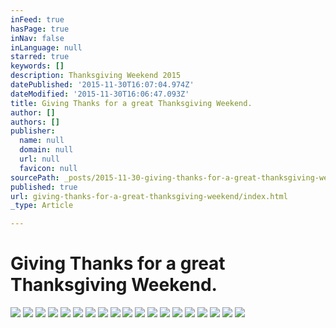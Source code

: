 ```yaml
---
inFeed: true
hasPage: true
inNav: false
inLanguage: null
starred: true
keywords: []
description: Thanksgiving Weekend 2015
datePublished: '2015-11-30T16:07:04.974Z'
dateModified: '2015-11-30T16:06:47.093Z'
title: Giving Thanks for a great Thanksgiving Weekend.
author: []
authors: []
publisher:
  name: null
  domain: null
  url: null
  favicon: null
sourcePath: _posts/2015-11-30-giving-thanks-for-a-great-thanksgiving-weekend.md
published: true
url: giving-thanks-for-a-great-thanksgiving-weekend/index.html
_type: Article

---
```

# Giving Thanks for a great Thanksgiving Weekend.
![](https://the-grid-user-content.s3-us-west-2.amazonaws.com/8821154b-bd42-4089-8b69-6edb9296b82c.jpg)
![](https://the-grid-user-content.s3-us-west-2.amazonaws.com/458b8b81-5637-41b9-9a9b-5cc7725a6b6f.jpg)
![](https://the-grid-user-content.s3-us-west-2.amazonaws.com/008d924f-09da-41a0-98b2-56c091d821b7.jpg)
![](https://the-grid-user-content.s3-us-west-2.amazonaws.com/2547dc70-6cb7-46e8-a915-e8135e0eb178.jpg)
![](https://the-grid-user-content.s3-us-west-2.amazonaws.com/865ec15d-3291-4377-bb8e-057bddb5f2a8.jpg)
![](https://the-grid-user-content.s3-us-west-2.amazonaws.com/6411741c-a91b-488f-b728-10f2d35bcb1e.jpg)
![](https://the-grid-user-content.s3-us-west-2.amazonaws.com/e4b9d2d2-f1dc-4404-86eb-b7109a41b825.jpg)
![](https://the-grid-user-content.s3-us-west-2.amazonaws.com/6b2c52eb-cf6f-4253-ab26-793e65582433.jpg)
![](https://the-grid-user-content.s3-us-west-2.amazonaws.com/62d05351-d82d-449b-99be-0b53bf46e4e8.jpg)
![](https://the-grid-user-content.s3-us-west-2.amazonaws.com/14ef668a-3f12-4fb2-9ce0-9051b6f4c8b1.jpg)
![](https://the-grid-user-content.s3-us-west-2.amazonaws.com/65796f99-146e-4f4c-9cd4-cfaebd3c02e4.jpg)
![](https://the-grid-user-content.s3-us-west-2.amazonaws.com/82544aec-e8be-4bbe-9902-8017ec1ccd1c.jpg)
![](https://the-grid-user-content.s3-us-west-2.amazonaws.com/302191b1-63b0-4678-944d-7392643c2a2d.jpg)
![](https://the-grid-user-content.s3-us-west-2.amazonaws.com/b06fc3ce-c1a3-4ab5-8d63-079da043fc13.jpg)
![](https://the-grid-user-content.s3-us-west-2.amazonaws.com/8db4d915-c45d-43ab-9ebd-79f59152543c.jpg)
![](https://the-grid-user-content.s3-us-west-2.amazonaws.com/70af3742-8d1d-4abb-887a-69ac18bc53f4.jpg)
![](https://the-grid-user-content.s3-us-west-2.amazonaws.com/e8435110-4974-477d-b4e3-eec6c7704015.jpg)
![](https://the-grid-user-content.s3-us-west-2.amazonaws.com/97cd9cae-797b-419a-bc5c-22b43a227804.jpg)
![](https://imgflo.herokuapp.com/graph/vahj1ThiexotieMo/55b2295b0313405986a5ced475b7473e/passthrough.jpg?input=https%3A%2F%2Fthe-grid-user-content.s3-us-west-2.amazonaws.com%2F97cd9cae-797b-419a-bc5c-22b43a227804.jpg&height=600)